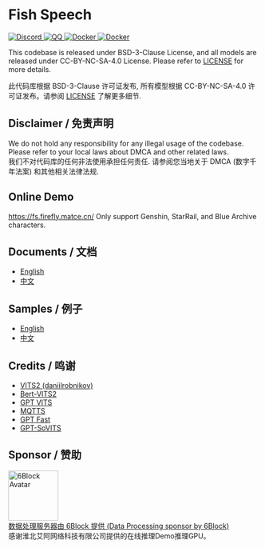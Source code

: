 # Fish Speech

<div>
<a target="_blank" href="https://discord.gg/Es5qTB9BcN">
<img alt="Discord" src="https://img.shields.io/discord/1214047546020728892?color=%23738ADB&label=Discord&logo=discord&logoColor=white&style=flat-square"/>
</a>
<a target="_blank" href="http://qm.qq.com/cgi-bin/qm/qr?_wv=1027&k=jCKlUP7QgSm9kh95UlBoYv6s1I-Apl1M&authKey=xI5ttVAp3do68IpEYEalwXSYZFdfxZSkah%2BctF5FIMyN2NqAa003vFtLqJyAVRfF&noverify=0&group_code=593946093">
<img alt="QQ" src="https://img.shields.io/badge/QQ Group-%2312B7F5?logo=tencent-qq&logoColor=white&style=flat-square"/>
</a>
<a target="_blank" href="https://hub.docker.com/r/lengyue233/fish-speech">
<img alt="Docker" src="https://img.shields.io/docker/pulls/lengyue233/fish-speech?style=flat-square&logo=docker"/>
</a>
<a target="_blank" href="https://github.com/fishaudio/fish-speech/actions/workflows/build-windows-package.yml">
<img alt="Docker" src="https://img.shields.io/github/actions/workflow/status/fishaudio/fish-speech/build-windows-package.yml?style=flat-square&label=Build%20Windows%20Package&logo=github"/>
</a>
</div>

This codebase is released under BSD-3-Clause License, and all models are released under CC-BY-NC-SA-4.0 License. Please refer to [LICENSE](LICENSE) for more details. 

此代码库根据 BSD-3-Clause 许可证发布, 所有模型根据 CC-BY-NC-SA-4.0 许可证发布。请参阅 [LICENSE](LICENSE) 了解更多细节.

## Disclaimer / 免责声明
We do not hold any responsibility for any illegal usage of the codebase. Please refer to your local laws about DMCA and other related laws.  
我们不对代码库的任何非法使用承担任何责任. 请参阅您当地关于 DMCA (数字千年法案) 和其他相关法律法规.

## Online Demo    
https://fs.firefly.matce.cn/
Only support Genshin, StarRail, and Blue Archive characters.
## Documents / 文档
- [English](https://speech.fish.audio/en/)
- [中文](https://speech.fish.audio/)

## Samples / 例子
- [English](https://speech.fish.audio/en/samples/)
- [中文](https://speech.fish.audio/samples/)

## Credits / 鸣谢
- [VITS2 (daniilrobnikov)](https://github.com/daniilrobnikov/vits2)
- [Bert-VITS2](https://github.com/fishaudio/Bert-VITS2)
- [GPT VITS](https://github.com/innnky/gpt-vits)
- [MQTTS](https://github.com/b04901014/MQTTS)
- [GPT Fast](https://github.com/pytorch-labs/gpt-fast)
- [GPT-SoVITS](https://github.com/RVC-Boss/GPT-SoVITS)

## Sponsor / 赞助

<div>
  <a href="https://6block.com/">
    <img src="https://avatars.githubusercontent.com/u/60573493" width="100" height="100" alt="6Block Avatar"/>
  </a>
  <br>
  <a href="https://6block.com/">数据处理服务器由 6Block 提供 (Data Processing sponsor by 6Block)</a>
</div>   
感谢淮北艾阿网络科技有限公司提供的在线推理Demo推理GPU。
